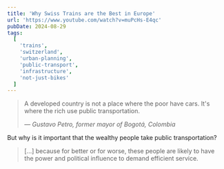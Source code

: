 ```yaml
---
title: 'Why Swiss Trains are the Best in Europe'
url: 'https://www.youtube.com/watch?v=muPcHs-E4qc'
pubDate: 2024-08-29
tags:
  [
    'trains',
    'switzerland',
    'urban-planning',
    'public-transport',
    'infrastructure',
    'not-just-bikes'
  ]
---
```


> A developed country is not a place where the poor have cars. It's where the rich use public transportation.
>
> ― <cite>Gustavo Petro, former mayor of Bogotá, Colombia</cite>

But why is it important that the wealthy people take public transportation?

> […] because for better or for worse, these people are likely to have the power and political influence to demand efficient service.
